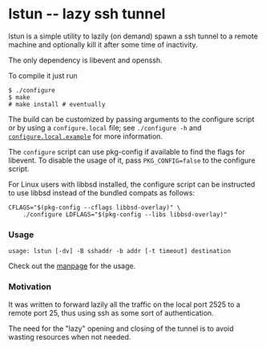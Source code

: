 # lstun -- lazy ssh tunnel

lstun is a simple utility to lazily (on demand) spawn a ssh tunnel to
a remote machine and optionally kill it after some time of inactivity.

The only dependency is libevent and openssh.

To compile it just run

	$ ./configure
	$ make
	# make install # eventually

The build can be customized by passing arguments to the configure
script or by using a `configure.local` file; see `./configure -h` and
[`configure.local.example`](configure.local.example) for more
information.

The `configure` script can use pkg-config if available to find the
flags for libevent.  To disable the usage of it, pass
`PKG_CONFIG=false` to the configure script.

For Linux users with libbsd installed, the configure script can be
instructed to use libbsd instead of the bundled compats as follows:

	CFLAGS="$(pkg-config --cflags libbsd-overlay)" \
	    ./configure LDFLAGS="$(pkg-config --libs libbsd-overlay)"


### Usage

```
usage: lstun [-dv] -B sshaddr -b addr [-t timeout] destination
```

Check out the [manpage](lstun.1) for the usage.


### Motivation

It was written to forward lazily all the traffic on the local port
2525 to a remote port 25, thus using ssh as some sort of
authentication.

The need for the "lazy" opening and closing of the tunnel is to avoid
wasting resources when not needed.
